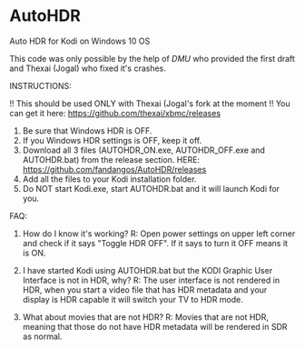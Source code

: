 # AutoHDR
Auto HDR for Kodi on Windows 10 OS

This code was only possible by the help of _DMU_ who provided the first draft and Thexai (Jogal) who fixed it's crashes.

INSTRUCTIONS:

!! This should be used ONLY with Thexai (Jogal's fork at the moment !!
You can get it here:
https://github.com/thexai/xbmc/releases


1. Be sure that Windows HDR is OFF.
2. If you Windows HDR settings is OFF, keep it off. 
3. Download all 3 files (AUTOHDR_ON.exe, AUTOHDR_OFF.exe and AUTOHDR.bat) from the release section.
HERE: https://github.com/fandangos/AutoHDR/releases
4. Add all the files to your Kodi installation folder. 
5. Do NOT start Kodi.exe, start AUTOHDR.bat and it will launch Kodi for you. 

FAQ: 
1. How do I know it's working?
R: Open power settings on upper left corner and check if it says "Toggle HDR OFF". If it says to turn it OFF means it is ON. 

2. I have started Kodi using AUTOHDR.bat but the KODI Graphic User Interface is not in HDR, why?
R: The user interface is not rendered in HDR, when you start a video file that has HDR metadata and your display is HDR capable it will switch your TV to HDR mode. 

3. What about movies that are not HDR?
R: Movies that are not HDR, meaning that those do not have HDR metadata will be rendered in SDR as normal. 
